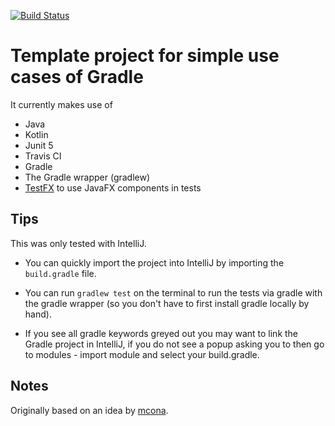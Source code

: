 [![Build Status](https://travis-ci.org/PHPirates/java-template-project.svg?branch=master)](https://travis-ci.org/PHPirates/java-template-project)

# Template project for simple use cases of Gradle

It currently makes use of
* Java
* Kotlin
* Junit 5
* Travis CI
* Gradle
* The Gradle wrapper (gradlew)
* [TestFX](https://github.com/TestFX/TestFX) to use JavaFX components in tests

## Tips
This was only tested with IntelliJ.

* You can quickly import the project into IntelliJ by importing the `build.gradle` file.

* You can run `gradlew test` on the terminal to run the tests via gradle with the gradle wrapper (so you don't have to first install gradle locally by hand).

* If you see all gradle keywords greyed out you may want to link the Gradle project in IntelliJ, if you do not see a popup asking you to then go to modules - import module and select your build.gradle.

## Notes

Originally based on an idea by [mcona](https://github.com/mplacona/java-junit-template-project).
